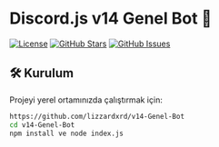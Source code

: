 # Discord.js v14 Genel Bot 🚀

[![License](https://img.shields.io/badge/License-MIT-blue.svg)](https://opensource.org/licenses/MIT)
[![GitHub Stars](https://img.shields.io/github/stars/kullanıcıadı/projeadı.svg)](https://github.com/kullanıcıadı/projeadı/stargazers)
[![GitHub Issues](https://img.shields.io/github/issues/lizzard-development/v14-Genel-Bot.svg)](https://github.com/lizzard-development/v14-Genel-Bot/issues)

## 🛠️ Kurulum
Projeyi yerel ortamınızda çalıştırmak için:

```bash
https://github.com/lizzardxrd/v14-Genel-Bot
cd v14-Genel-Bot
npm install ve node index.js
```